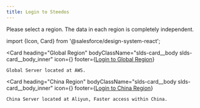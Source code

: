 ```yaml
---
title: Login to Steedos
---
```


Please select a region. The data in each region is completely independent.

import {Icon, Card} from '@salesforce/design-system-react';

<Card
    heading="Global Region"
    bodyClassName="slds-card__body slds-card__body_inner"
    icon={<Icon category="standard" name="channel_programs" size="small" />}
    footer={<a href="https://us.steedos.com">Login to Global Region</a>}
>
    Global Server located at AWS.
</Card>

<Card
    heading="China Region"
    bodyClassName="slds-card__body slds-card__body_inner"
    icon={<Icon category="standard" name="channel_programs" size="small" />}
    footer={<a href="https://cn.steedos.com">Login to China Region</a>}
>
    China Server located at Aliyun, Faster access within China.
</Card>
